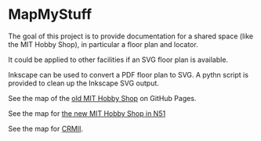 # MapMyStuff

The goal of this project is to provide documentation for a shared
space (like the MIT Hobby Shop), in particular a floor plan and
locator.

It could be applied to other facilities if an SVG floor plan is
available.

Inkscape can be used to convert a PDF floor plan to SVG.  A pythn
script is provided to clean up the Inkscape SVG output.


See the map of the
[old MIT Hobby Shop](https://MarkNahabedian.github.io/MapMyStuff/Facilities/HobbyShop-DuPont/floor_plan.html)
on GitHub Pages.

See the map for
[the new MIT Hobby Shop in N51](https://MarkNahabedian.github.io/MapMyStuff/Facilities/HobbyShop-N51t/floor_plan.html)

See the map for
[CRMII](https://MarkNahabedian.github.io/MapMyStuff/Facilities/CRMII/floor_plan.html).
